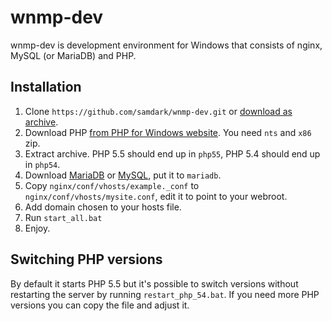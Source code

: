 wnmp-dev
========

wnmp-dev is development environment for Windows that consists of nginx, MySQL (or MariaDB) and PHP.

Installation
------------

1. Clone `https://github.com/samdark/wnmp-dev.git` or [download as archive](https://github.com/samdark/wnmp-dev/archive/master.zip).
2. Download PHP [from PHP for Windows website](http://windows.php.net/download/). You need `nts` and `x86` zip.
3. Extract archive. PHP 5.5 should end up in `php55`, PHP 5.4 should end up in `php54`.
4. Download [MariaDB](https://downloads.mariadb.org/) or [MySQL](https://dev.mysql.com/downloads/windows/installer/), put it to `mariadb`.
5. Copy `nginx/conf/vhosts/example._conf` to `nginx/conf/vhosts/mysite.conf`, edit it to point to your webroot.
6. Add domain chosen to your hosts file.
7. Run `start_all.bat`
8. Enjoy.

Switching PHP versions
----------------------

By default it starts PHP 5.5 but it's possible to switch versions without restarting the server by running
`restart_php_54.bat`. If you need more PHP versions you can copy the file and adjust it.

